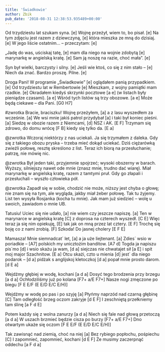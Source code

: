 ```yaml
---
title: 'Świadkowie'
author: Zbik
pub_date: '2018-08-31 12:38:53.935489+00:00'
---
```


Od trzydziestu lat szukam syna. [e]
Wojnę przeżył, wiem to, bo pisał. [e]
Na tym zdjęciu jest razem z dziewczyną, [e]
która mieszka ze mną do dzisiaj. [e]
W jego liście ostatnim… – przeczytam: [e]

„Jadę do was, uściskaj tatę, [e]
mam dla niego na wojnie zdobytą [e]
marynarkę w angielską kratę. [e]
Sam ją noszę na razie, choć mała”. [e]

Syn był wielki, barczysty i silny. [e]
Jeśli wie ktoś, co się z nim stało – [e]
Niech da znać. Bardzo proszę. Pilne. [e]

Droga Pani! W programie „Świadkowie” [e]
oglądałem panią przypadkiem. [e]
Od trzydziestu lat w Rembertowie [e]
Mieszkam, z wojny pamiątki mam rzadkie. [e]
Okradałem kiedyś skrzynki pocztowe [a e]
(w listach były pieniądze czasami). [a e]
Wśród tych listów są trzy obozowe. [a e]
Może będą ciekawe – dla Pani. [G0 H7]

#zwrotka
Bracie, braciszku! Wojnę przeżyłem, [a]
a z lasu wyszedłem za wcześnie. [a]
We wsi mnie jakiś patrol przydybał [a]
i taki był koniec pieśni. [a]
Siedzę w obozie razem z Niemcami, [d]
NSZ i AK. [E F]
Trzymam się zdrowo, do domu wrócę [F B]
kiedy się tylko da. [E a]

@zwrotka
Wczoraj niektórzy z nas uciekali.
Ja się trzymałem z daleka.
Gdy się z takiego obozu pryska –
trzeba mieć dokąd uciekać.
Dziś ciężarówką zwieźli połowę,
resztę skreślono z list.
Teraz ich biorą na przesłuchanie;
patrzę, nie mówię nic.


@zwrotka
Był jeden taki, przyjemnie spojrzeć;
wysoki obszerny w barach.
Wyższy, silniejszy nawet ode mnie
(znasz mnie, trudno dać wiarę).
Miał marynarkę w angielską kratę,
razem z tamtymi pruł.
Gdy go złapali i przesłuchali –
wyszło człowieka pół.


@zwrotka
Zapadł się w sobie, chodzić nie może,
niższy jest chyba o głowę;
nie znam się na tym, ale wygląda,
jakby miał żeber połowę.
Tak tu żyjemy. List ten wysyła
Rosjanka (kocha tu mnie).
Jak mam już siedzieć – wolę u swoich,
zawiadom o mnie UB.

Tatusiu! Uciec się nie udało, [a]
nie wiem czy jeszcze napiszę. [a]
Ten w marynarce w angielską kratę [C]
z doprosa na czterech wyszedł. [C E]
Więc teraz ja się nim opiekuję, [E]
tak jak on mną przez lat cztery. [E F]
Trochę się boję co z nami zrobią. [F] 
Szkoda! Do jasnej cholery [E F E]

Mamasza! Mnie siemnadcat´ let, [a]
a ja uże liejtenant. [a]
Zdies´ wsio w poriadkie – [A7]
polskich my unicztożim banditow. [A7 d]
Togda ja napiszu pis´mo [d]
i wsio skażu ja wam, [d a]
siejczas nie chwatajet sił [a E]
i spit moj major Szachnitow. [E a]
Otcu skażi, czto u mienia [d]
jest´ dla niego podarok – [d a]
pidżak s anglijskoj kletoczkoj [d a]
popał mnie prosto darom. [d E a]

Wejdźmy głębiej w wodę, kochani [a d a]
Dosyć tego brodzenia przy brzegu [a d a]
Ochłodziliśmy już po kolana [F7+ a/E F7+]
Nasze nogi zmęczone po biegu [F E E/F (E E/D E/C E/H)]

Wejdźmy w wodę po pas i po szyję [a]
Płyńmy naprzód nad czarną głębinę [C]
Tam odległość brzeg oczom zakryje [d E F]
I zeschniętą przełkniemy tam ślinę [a F d E]

Potem każdy się z wolna zanurzy [a d a]
Niech się fale nad głową przetoczą [a d a]
W uszach brzmieć będzie cisza po burzy [F7+ a/E F7+]
Dno otwartym ukaże się oczom [F E E/F (E E/D E/C E/H)]

Tak zawisnąć nad ziemią, choć na niej [a]
Bez rybiego popłochu, pośpiechu [C]
I zapomnieć, zapomnieć, kochani [d E F]
Że musimy zaczerpnąć oddechu [a F d a]